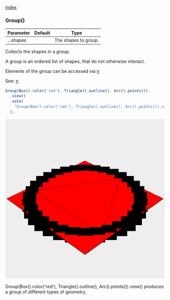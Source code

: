 [index](../../nb/api/index.md)
### Group()
Parameter|Default|Type
---|---|---
|...shapes||The shapes to group.

Collects the shapes in a group.

A group is an ordered list of shapes, that do not otherwise interact.

Elements of the group can be accessed via [n](../../nb/api/n.md)

See: [n](../../nb/api/n.md)

```JavaScript
Group(Box().color('red'), Triangle().outline(), Arc().points())
  .view()
  .note(
    "Group(Box().color('red'), Triangle().outline(), Arc().points()).view() produces a group of different types of geometry."
  );
```

![Image](Group.md.$2.png)

Group(Box().color('red'), Triangle().outline(), Arc().points()).view() produces a group of different types of geometry.
